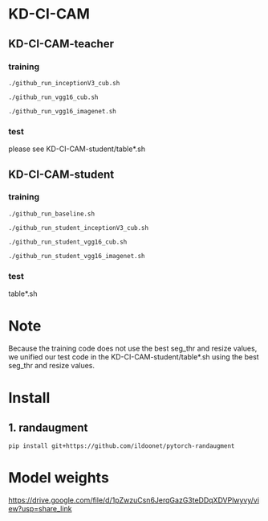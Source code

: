 # KD-CI-CAM

## KD-CI-CAM-teacher
### training
`./github_run_inceptionV3_cub.sh`

`./github_run_vgg16_cub.sh`

`./github_run_vgg16_imagenet.sh`

### test
please see KD-CI-CAM-student/table*.sh


## KD-CI-CAM-student
### training
`./github_run_baseline.sh`

`./github_run_student_inceptionV3_cub.sh`

`./github_run_student_vgg16_cub.sh`

`./github_run_student_vgg16_imagenet.sh`

### test
table*.sh

# Note
Because the training code does not use the best seg_thr and resize values, we unified our test code in the KD-CI-CAM-student/table*.sh using the best seg_thr and resize values.  

# Install
## 1. randaugment
`pip install git+https://github.com/ildoonet/pytorch-randaugment`

# Model weights
https://drive.google.com/file/d/1pZwzuCsn6JerqGazG3teDDqXDVPlwyvy/view?usp=share_link

